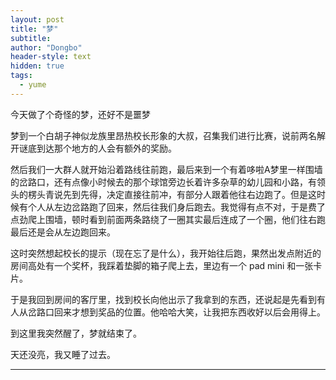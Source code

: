 ```yaml
---
layout: post
title: "梦"
subtitle: 
author: "Dongbo"
header-style: text
hidden: true
tags:
  - yume
---
```


今天做了个奇怪的梦，还好不是噩梦

梦到一个白胡子神似龙族里昂热校长形象的大叔，召集我们进行比赛，说前两名解开谜底到达那个地方的人会有额外的奖励。

然后我们一大群人就开始沿着路线往前跑，最后来到一个有着哆啦A梦里一样围墙的岔路口，还有点像小时候去的那个球馆旁边长着许多杂草的幼儿园和小路，有领头的楞头青说先到先得，决定直接往前冲，有部分人跟着他往右边跑了。但是这时候有个人从左边岔路跑了回来，然后往我们身后跑去。我觉得有点不对，于是费了点劲爬上围墙，顿时看到前面两条路绕了一圈其实最后连成了一个圈，他们往右跑最后还是会从左边跑回来。

这时突然想起校长的提示（现在忘了是什么），我开始往后跑，果然出发点附近的房间高处有一个奖杯，我踩着垫脚的箱子爬上去，里边有一个 pad mini 和一张卡片。

于是我回到房间的客厅里，找到校长向他出示了我拿到的东西，还说起是先看到有人从岔路口回来才想到奖品的位置。他哈哈大笑，让我把东西收好以后会用得上。

到这里我突然醒了，梦就结束了。

天还没亮，我又睡了过去。

----------------